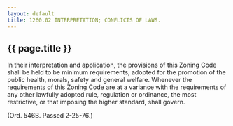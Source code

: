 ```yaml
---
layout: default 
title: 1260.02 INTERPRETATION; CONFLICTS OF LAWS.
---
```


{{ page.title }}
----------------

In their interpretation and application, the provisions of this Zoning
Code shall be held to be minimum requirements, adopted for the promotion
of the public health, morals, safety and general welfare. Whenever the
requirements of this Zoning Code are at a variance with the requirements
of any other lawfully adopted rule, regulation or ordinance, the most
restrictive, or that imposing the higher standard, shall govern.

(Ord. 546B. Passed 2-25-76.)
